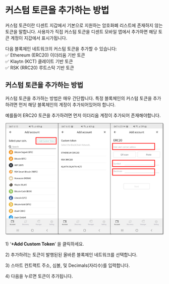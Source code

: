 # 커스텀 토큰을 추가하는 방법

커스텀 토큰이란 디센트 지갑에서 기본으로 지원하는 암호화폐 리스트에 존재하지 않는 토큰을 말합니다. 사용자가 직접 커스텀 토큰을 디센트 모바일 앱에서 추가하면 해당 토큰 계정이 지갑에서 표시가됩니다.

다음 블록체인 네트워크의 커스텀 토큰을 추가할 수 있습니다:  
✅ Ethereum \(ERC20\) 이더리움 기반 토큰  
✅ Klaytn \(KCT\) 클레이트 기반 토큰  
✅ RSK \(RRC20\) 루트스탁 기반 토큰

## 커스텀 토큰을 추가하는 방법

커스텀 토큰을 추가하는 방법은 매우 간단합니다. 특정 블록체인의 커스텀 토큰을 추가하려면 먼저 해당 블록체인의 계정이 추가되어있어야 합니다.

예를들어 ERC20 토큰을 추가하려면 먼저 이더리움 계정이 추가되어 존재해야합니다.

![](../../.gitbook/assets/1%20%285%29.png)

1\) ‘**+Add Custom Token**’ 을 클릭하세요.

2\) 추가하려는 토큰이 발행된된 올바른 블록체인 네트워크를 선택합니다.

3\) 스마트 컨트랙트 주소, 심볼, 및 Decimals\(자리수\)를 입력합니다.

4\) 다음을 누르면 토큰이 추가됩니다.

